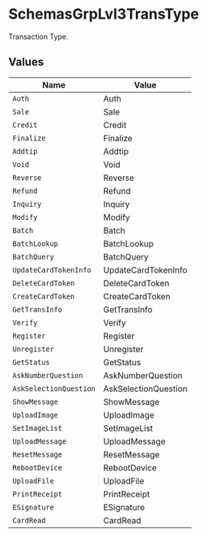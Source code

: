 # SchemasGrpLvl3TransType

Transaction Type.



## Values

| Name                   | Value                  |
| ---------------------- | ---------------------- |
| `Auth`                 | Auth                   |
| `Sale`                 | Sale                   |
| `Credit`               | Credit                 |
| `Finalize`             | Finalize               |
| `Addtip`               | Addtip                 |
| `Void`                 | Void                   |
| `Reverse`              | Reverse                |
| `Refund`               | Refund                 |
| `Inquiry`              | Inquiry                |
| `Modify`               | Modify                 |
| `Batch`                | Batch                  |
| `BatchLookup`          | BatchLookup            |
| `BatchQuery`           | BatchQuery             |
| `UpdateCardTokenInfo`  | UpdateCardTokenInfo    |
| `DeleteCardToken`      | DeleteCardToken        |
| `CreateCardToken`      | CreateCardToken        |
| `GetTransInfo`         | GetTransInfo           |
| `Verify`               | Verify                 |
| `Register`             | Register               |
| `Unregister`           | Unregister             |
| `GetStatus`            | GetStatus              |
| `AskNumberQuestion`    | AskNumberQuestion      |
| `AskSelectionQuestion` | AskSelectionQuestion   |
| `ShowMessage`          | ShowMessage            |
| `UploadImage`          | UploadImage            |
| `SetImageList`         | SetImageList           |
| `UploadMessage`        | UploadMessage          |
| `ResetMessage`         | ResetMessage           |
| `RebootDevice`         | RebootDevice           |
| `UploadFile`           | UploadFile             |
| `PrintReceipt`         | PrintReceipt           |
| `ESignature`           | ESignature             |
| `CardRead`             | CardRead               |
